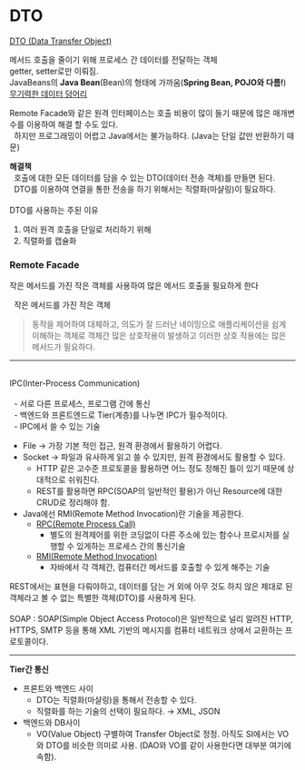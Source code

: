 # DTO 

[DTO (Data Transfer Object)](https://martinfowler.com/eaaCatalog/dataTransferObject.html)

메서드 호출을 줄이기 위해 프로세스 간 데이터를 전달하는 객체<br>
getter, setter로만 이뤄짐.<br>
JavaBeans의 **Java Bean**(Bean)의 형태에 가까움(**Spring Bean, POJO와 다름!**)<br>
[무기력한 데이터 덩어리](https://martinfowler.com/bliki/AnemicDomainModel.html)

Remote Facade와 같은 원격 인터페이스는 호출 비용이 많이 들기 때문에 많은 매개변수를 이용하여 해결 할 수도 있다.<br>
&nbsp; 하지만 프로그래밍이 어렵고 Java에서는 불가능하다. (Java는 단일 값만 반환하기 때문)<vr>

**해결책**<br>
&nbsp; 호출에 대한 모든 데이터를 담을 수 있는 DTO(데이터 전송 객체)를 만들면 된다.<br>
&nbsp; DTO를 이용하여 연결을 통한 전송을 하기 위해서는 직렬화(마샬링)이 필요하다.
<br><br>
DTO를 사용하는 주된 이유<br>
1. 여러 원격 호출을 단일로 처리하기 위해
2. 직렬화를 캡슐화

### Remote Facade
작은 메서드를 가진 작은 객체를 사용하여 많은 메서드 호출을 필요하게 한다<br>

&nbsp; 작은 메서드를 가진 작은 객체
> 동작을 제어하여 대체하고, 의도가 잘 드러난 네이밍으로 애플리케이션을 쉽게 이해하는 객체로 객체간 많은 상호작용이 발생하고 이러한 상호 작용에는 많은 메서드가 필요하다.
---
<br>
IPC(Inter-Process Communication) 
<br><br>
&nbsp; - 서로 다른 프로세스, 프로그램 간에 통신<br>
&nbsp; - 백엔드와 프론트엔드로 Tier(계층)를 나누면 IPC가 필수적이다.<br>
&nbsp; - IPC에서 쓸 수 있는 기술<br>

- File &rarr; 가장 기본 적인 접근, 원격 환경에서 활용하기 어렵다.
- Socket &rarr; 파일과 유사하게 읽고 쓸 수 있지만, 원격 환경에서도 활용할 수 있다.
  + HTTP 같은 고수준 프로토콜을 활용하면 어느 정도 정해진 틀이 있기 때문에 상대적으로 쉬워진다.
  + REST를 활용하면 RPC(SOAP의 일반적인 활용)가 아닌 Resource에 대한 CRUD로 정리해야 함.
- Java에선 RMI(Remote Method Invocation)란 기술을 제공한다.
  + [RPC(Remote Process Call)](https://ko.wikipedia.org/wiki/%EC%9B%90%EA%B2%A9_%ED%94%84%EB%A1%9C%EC%8B%9C%EC%A0%80_%ED%98%B8%EC%B6%9C)<br> 
    - 별도의 원격제어를 위한 코딩없이 다른 주소에 있는 함수나 프로시저를 실행할 수 있게하는 프로세스 간의 통신기술
  + [RMI(Remote Method Invocation)](https://ko.wikipedia.org/wiki/%EC%9E%90%EB%B0%94_%EC%9B%90%EA%B2%A9_%ED%95%A8%EC%88%98_%ED%98%B8%EC%B6%9C)<br>
    + 자바에서 각 객체간, 컴퓨터간 메서드를 호출할 수 있게 해주는 기술

REST에서는 표현을 다뤄야하고, 데이터를 담는 거 외에 아무 것도 하지 않은 제대로 된 객체라고 볼 수 없는 특별한 객체(DTO)를 사용하게 된다.<br><br>
SOAP : SOAP(Simple Object Access Protocol)은 일반적으로 널리 알려진 HTTP, HTTPS, SMTP 등을 통해 XML 기반의 메시지를 컴퓨터 네트워크 상에서 교환하는 프로토콜이다. 

---

**Tier간 통신**
<br>
- 프론트와 백엔드 사이
  + DTO는 직렬화(마샬링)을 통해서 전송할 수 있다.
  + 직렬화를 하는 기술의 선택이 필요하다. &rarr; XML, JSON
- 백엔드와 DB사이
  + VO(Value Object) 구별하여 Transfer Object로 정정. 아직도 SI에서는 VO와 DTO를 비슷한 의미로 사용. (DAO와 VO를 같이 사용한다면 대부분 여기에 속함).











